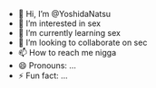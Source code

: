 - 👋 Hi, I’m @YoshidaNatsu
- 👀 I’m interested in sex
- 🌱 I’m currently learning sex
- 💞️ I’m looking to collaborate on sec
- 📫 How to reach me nigga
- 😄 Pronouns: ...
- ⚡ Fun fact: ...

<!---
YoshidaNatsu/YoshidaNatsu is a ✨ special ✨ repository because its `README.md` (this file) appears on your GitHub profile.
You can click the Preview link to take a look at your changes.
--->
